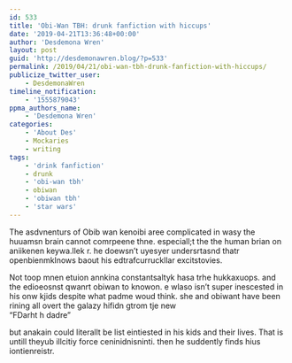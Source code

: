 ```yaml
---
id: 533
title: 'Obi-Wan TBH: drunk fanfiction with hiccups'
date: '2019-04-21T13:36:48+00:00'
author: 'Desdemona Wren'
layout: post
guid: 'http://desdemonawren.blog/?p=533'
permalink: /2019/04/21/obi-wan-tbh-drunk-fanfiction-with-hiccups/
publicize_twitter_user:
    - DesdemonaWren
timeline_notification:
    - '1555879043'
ppma_authors_name:
    - 'Desdemona Wren'
categories:
    - 'About Des'
    - Mockaries
    - writing
tags:
    - 'drink fanfiction'
    - drunk
    - 'obi-wan tbh'
    - obiwan
    - 'obiwan tbh'
    - 'star wars'
---
```


The asdvnenturs of Obib wan kenoibi aree complicated in wasy the huuamsn brain cannot comrpeene thne. especiall;t the the human brian on aniikenen keywa.llek r. he doewsn’t uyesyer undersrtasnd thatr openbienmklnows baout his edtrafcurruckllar excitstovies.

Not toop mnen etuion annkina constantsaltyk hasa trhe hukkaxuops. and the edioeosnst qwanrt obiwan to knowon. e wlaso isn’t super inescested in his onw kjids despite what padme woud think. she and obiwant have been rining all overt the galazy hifidn gtrom tje new   
“FDarht h dadre”

but anakain could literallt be list eintiested in his kids and their lives. That is untill theyub illcitiy force ceninidnisninti. then he suddently finds hius iontienreistr.